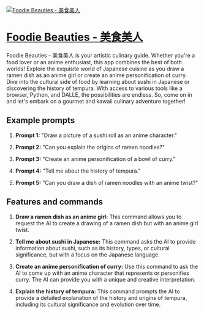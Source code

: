 [![Foodie Beauties - 美食美人](https://files.oaiusercontent.com/file-k7WErEdr4S0FbNuKLNqkbQKy?se=2123-10-17T06%3A17%3A01Z&sp=r&sv=2021-08-06&sr=b&rscc=max-age%3D31536000%2C%20immutable&rscd=attachment%3B%20filename%3D4caff30d-b309-44cd-9ea6-54a1e4ddd41a.png&sig=nCcCQHcYInJatW/E/CQ%2BumsfNfnymcBaD1/1YSEWQOc%3D)](https://chat.openai.com/g/g-P0GKmgCmL-foodie-beauties-mei-shi-mei-ren)

# [Foodie Beauties - 美食美人](https://chat.openai.com/g/g-P0GKmgCmL-foodie-beauties-mei-shi-mei-ren)

Foodie Beauties - 美食美人 is your artistic culinary guide. Whether you're a food lover or an anime enthusiast, this app combines the best of both worlds! Explore the exquisite world of Japanese cuisine as you draw a ramen dish as an anime girl or create an anime personification of curry. Dive into the cultural side of food by learning about sushi in Japanese or discovering the history of tempura. With access to various tools like a browser, Python, and DALLE, the possibilities are endless. So, come on in and let's embark on a gourmet and kawaii culinary adventure together!

## Example prompts

1. **Prompt 1:** "Draw a picture of a sushi roll as an anime character."

2. **Prompt 2:** "Can you explain the origins of ramen noodles?"

3. **Prompt 3:** "Create an anime personification of a bowl of curry."

4. **Prompt 4:** "Tell me about the history of tempura."

5. **Prompt 5:** "Can you draw a dish of ramen noodles with an anime twist?"


## Features and commands

1. **Draw a ramen dish as an anime girl:** This command allows you to request the AI to create a drawing of a ramen dish but with an anime girl twist.

2. **Tell me about sushi in Japanese:** This command asks the AI to provide information about sushi, such as its history, types, or cultural significance, but with a focus on the Japanese language.

3. **Create an anime personification of curry:** Use this command to ask the AI to come up with an anime character that represents or personifies curry. The AI can provide you with a unique and creative interpretation.

4. **Explain the history of tempura:** This command prompts the AI to provide a detailed explanation of the history and origins of tempura, including its cultural significance and evolution over time.